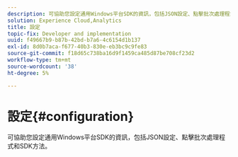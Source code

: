 ```yaml
---
description: 可協助您設定通用Windows平台SDK的資訊，包括JSON設定、點擊批次處理程式和SDK方法。
solution: Experience Cloud,Analytics
title: 設定
topic-fix: Developer and implementation
uuid: f49667b9-b87b-42bd-b7a6-4c6154d1b137
exl-id: 8d0b7aca-f677-40b3-830e-eb3bc9c9fe83
source-git-commit: f18d65c738ba16d9f1459ca485d87be708cf23d2
workflow-type: tm+mt
source-wordcount: '38'
ht-degree: 5%

---
```


# 設定{#configuration}

可協助您設定通用Windows平台SDK的資訊，包括JSON設定、點擊批次處理程式和SDK方法。
